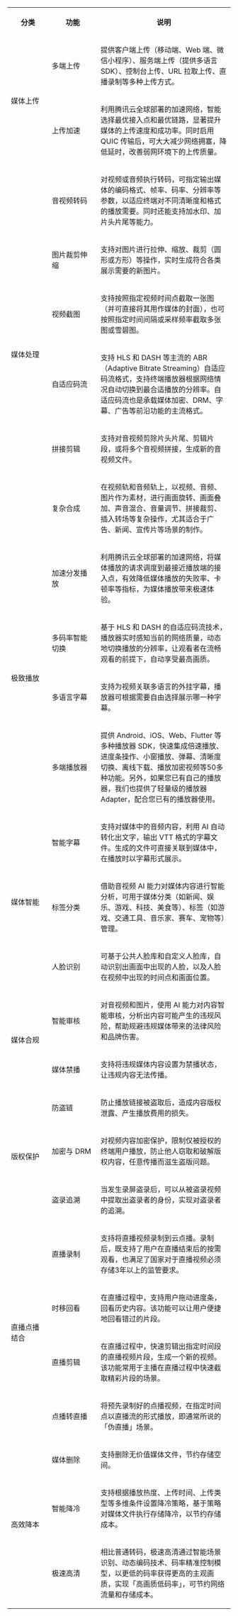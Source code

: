 <melo-data data-src="{}" data-version="2.1.0"></melo-data><table ><colgroup><col  width="111px"><col  width="128px"><col  width="361px"></colgroup>
<tbody>
<tr>
<th   colspan="1" rowspan="1" align="" valign=""><p>分类</p></td>
 <th   colspan="1" rowspan="1" align="" valign=""><p>功能</p></td>
 <th   colspan="1" rowspan="1" align="" valign=""><p>说明</p></td>
 </tr>

<tr>
<td   colspan="1" rowspan="2" align="" valign=""><p>媒体上传</p></td>
 <td   colspan="1" rowspan="1" align="" valign=""><p>多端上传</p></td>
 <td   colspan="1" rowspan="1" align="" valign=""><p>提供客户端上传（移动端、Web 端、微信小程序）、服务端上传（提供多语言 SDK）、控制台上传、URL 拉取上传、直播录制等多种上传方式。</p></td>
 </tr>

<tr>
<td   colspan="1" rowspan="1" align="" valign=""><p>上传加速</p></td>
 <td   colspan="1" rowspan="1" align="" valign=""><p>利用腾讯云全球部署的加速网络，智能选择最优接入点和最优链路，显著提升媒体的上传速度和成功率。同时启用 QUIC 传输后，可大大减少网络拥塞，降低延时，改善弱网环境下的上传质量。</p></td>
 </tr>

<tr>
<td   colspan="1" rowspan="6" align="" valign=""><p>媒体处理</p></td>
 <td   colspan="1" rowspan="1" align="" valign=""><p>音视频转码</p></td>
 <td   colspan="1" rowspan="1" align="" valign=""><p>对视频或音频执行转码，可指定输出媒体的编码格式、帧率、码率、分辨率等参数，以适应终端对不同清晰度和格式的播放需要。同时还能支持加水印、加片头片尾等能力。</p></td>
 </tr>

<tr>
<td   colspan="1" rowspan="1" align="" valign=""><p>图片裁剪伸缩</p></td>
 <td   colspan="1" rowspan="1" align="" valign=""><p>支持对图片进行拉伸、缩放、裁剪（圆形或方形）等操作，实时生成符合各类展示需要的新图片。</p></td>
 </tr>

<tr>
<td   colspan="1" rowspan="1" align="" valign=""><p>视频截图</p></td>
 <td   colspan="1" rowspan="1" align="" valign=""><p>支持按照指定视频时间点截取一张图（并可直接将其用作媒体的封面），也可按照指定时间间隔或采样频率截取多张图或雪碧图。</p></td>
 </tr>

<tr>
<td   colspan="1" rowspan="1" align="" valign=""><p>自适应码流</p></td>
 <td   colspan="1" rowspan="1" align="" valign=""><p>支持 HLS 和 DASH 等主流的 ABR（Adaptive Bitrate Streaming）自适应码流格式，支持终端播放器根据网络情况自动切换到最合适播放的分辨率。自适应码流也是承载媒体加密、DRM、字幕、广告等前沿功能的主流格式。</p></td>
 </tr>

<tr>
<td   colspan="1" rowspan="1" align="" valign=""><p>拼接剪辑</p></td>
 <td   colspan="1" rowspan="1" align="" valign=""><p>支持对音视频剪除片头片尾、剪辑片段，或将多个音视频拼接，生成新的音视频文件。</p></td>
 </tr>

<tr>
<td   colspan="1" rowspan="1" align="" valign=""><p>复杂合成</p></td>
 <td   colspan="1" rowspan="1" align="" valign=""><p>在视频轨和音频轨上，以视频、音频、图片作为素材，进行画面旋转、画面叠加、声音混合、音量调节、拼接裁剪、插入转场等复杂操作，尤其适合于广告、新闻、宣传片等场景的制作。</p></td>
 </tr>

<tr>
<td   colspan="1" rowspan="4" align="" valign=""><p>极致播放</p></td>
 <td   colspan="1" rowspan="1" align="" valign=""><p>加速分发播放</p></td>
 <td   colspan="1" rowspan="1" align="" valign=""><p>利用腾讯云全球部署的加速网络，将媒体播放的请求调度到最接近播放端的接入点，有效降低媒体播放的失败率、卡顿率等指标，为媒体播放带来极速体验。</p></td>
 </tr>

<tr>
<td   colspan="1" rowspan="1" align="" valign=""><p>多码率智能切换</p></td>
 <td   colspan="1" rowspan="1" align="" valign=""><p>基于 HLS 和 DASH 的自适应码流技术，播放器实时感知当前的网络质量，动态地切换播放的分辨率，让观看者在流畅观看的前提下，自动享受最高画质。</p></td>
 </tr>

<tr>
<td   colspan="1" rowspan="1" align="" valign=""><p>多语言字幕</p></td>
 <td   colspan="1" rowspan="1" align="" valign=""><p>支持为视频关联多语言的外挂字幕，播放器可根据需要自由选择展示哪一种字幕。</p></td>
 </tr>

<tr>
<td   colspan="1" rowspan="1" align="" valign=""><p>多端播放器</p></td>
 <td   colspan="1" rowspan="1" align="" valign=""><p>提供 Android、iOS、Web、Flutter 等多种播放器 SDK，快速集成倍速播放、进度条操作、小窗播放、弹幕、清晰度切换、离线下载、播放加密视频等50多种功能。另外，如果您已有自己的播放器，我们也提供了轻量级的播放器 Adapter，配合您已有的播放器使用。</p></td>
 </tr>

<tr>
<td   colspan="1" rowspan="3" align="" valign=""><p>媒体智能</p></td>
 <td   colspan="1" rowspan="1" align="" valign=""><p>智能字幕</p></td>
 <td   colspan="1" rowspan="1" align="" valign=""><p>支持对媒体中的音频内容，利用 AI 自动转化出文字，输出 VTT 格式的字幕文件。生成的文件可直接关联到媒体中，在播放时以字幕形式展示。</p></td>
 </tr>

<tr>
<td   colspan="1" rowspan="1" align="" valign=""><p>标签分类</p></td>
 <td   colspan="1" rowspan="1" align="" valign=""><p>借助音视频 AI 能力对媒体内容进行智能分析，可用于媒体分类（如新闻、娱乐、游戏、科技、美食等）、标签（如游戏、交通工具、音乐家、赛车、宠物等）管理。</p></td>
 </tr>

<tr>
<td   colspan="1" rowspan="1" align="" valign=""><p>人脸识别</p></td>
 <td   colspan="1" rowspan="1" align="" valign=""><p>可基于公共人脸库和自定义人脸库，自动识别出画面中出现的人脸，以及人脸在视频中出现的时间点和画面位置。</p></td>
 </tr>

<tr>
<td   colspan="1" rowspan="2" align="" valign=""><p>媒体合规</p></td>
 <td   colspan="1" rowspan="1" align="" valign=""><p>智能审核</p></td>
 <td   colspan="1" rowspan="1" align="" valign=""><p>对音视频和图片，使用 AI 能力对内容智能审核，分析出内容可能产生的违规风险，帮助规避违规媒体带来的法律风险和品牌伤害。</p></td>
 </tr>

<tr>
<td   colspan="1" rowspan="1" align="" valign=""><p>媒体禁播</p></td>
 <td   colspan="1" rowspan="1" align="" valign=""><p>支持将违规媒体内容设置为禁播状态，让违规内容无法传播。</p></td>
 </tr>

<tr>
<td   colspan="1" rowspan="3" align="" valign=""><p>版权保护</p></td>
 <td   colspan="1" rowspan="1" align="" valign=""><p>防盗链</p></td>
 <td   colspan="1" rowspan="1" align="" valign=""><p>防止播放链接被盗取后，造成内容版权泄露、产生播放费用的损失。</p></td>
 </tr>

<tr>
<td   colspan="1" rowspan="1" align="" valign=""><p>加密与 DRM</p></td>
 <td   colspan="1" rowspan="1" align="" valign=""><p>对视频内容加密保护，限制仅被授权的终端用户播放，防止他人窃取和破解版权内容，任意传播而滋生盗版问题。</p></td>
 </tr>

<tr>
<td   colspan="1" rowspan="1" align="" valign=""><p>盗录追溯</p></td>
 <td   colspan="1" rowspan="1" align="" valign=""><p>当发生录屏盗录后，可以从被盗录视频中提取出盗录者的身份，实现对盗录者的追溯。</p></td>
 </tr>

<tr>
<td   colspan="1" rowspan="4" align="" valign=""><p>直播点播结合</p></td>
 <td   colspan="1" rowspan="1" align="" valign=""><p>直播录制</p></td>
 <td   colspan="1" rowspan="1" align="" valign=""><p>支持将直播视频录制到云点播。录制后，既支持了用户在直播结束后的按需观看，也满足了国家对于直播视频必须存储3年以上的监管要求。</p></td>
 </tr>

<tr>
<td   colspan="1" rowspan="1" align="" valign=""><p>时移回看</p></td>
 <td   colspan="1" rowspan="1" align="" valign=""><p>在直播过程中，支持用户拖动进度条，回看历史内容。该功能可以让用户便捷地回看错过的片段。</p></td>
 </tr>

<tr>
<td   colspan="1" rowspan="1" align="" valign=""><p>直播剪辑</p></td>
 <td   colspan="1" rowspan="1" align="" valign=""><p>在直播过程中，快速剪辑出指定时间段的直播视频片段，生成一个新的视频。该功能常用于主播在直播过程中快速截取精彩片段的场景。</p></td>
 </tr>

<tr>
<td   colspan="1" rowspan="1" align="" valign=""><p>点播转直播</p></td>
 <td   colspan="1" rowspan="1" align="" valign=""><p>将预先录制好的点播视频，在指定时间点以直播流的形式播放，即通常所说的「伪直播」场景。</p></td>
 </tr>

<tr>
<td   colspan="1" rowspan="3" align="" valign=""><p>高效降本</p></td>
 <td   colspan="1" rowspan="1" align="" valign=""><p>媒体删除</p></td>
 <td   colspan="1" rowspan="1" align="" valign=""><p>支持删除无价值媒体文件，节约存储空间。</p></td>
 </tr>

<tr>
<td   colspan="1" rowspan="1" align="" valign=""><p>智能降冷</p></td>
 <td   colspan="1" rowspan="1" align="" valign=""><p>支持根据播放热度、上传时间、上传类型等多维条件设置降冷策略，基于策略对媒体文件执行存储降冷，以节约存储成本。</p></td>
 </tr>

<tr>
<td   colspan="1" rowspan="1" align="" valign=""><p>极速高清</p></td>
 <td   colspan="1" rowspan="1" align="" valign=""><p>相比普通转码，极速高清通过智能场景识别、动态编码技术、码率精准控制模型，以更低的码率获得更高的主观画质，实现「高画质低码率」，可节约网络流量和存储成本。</p></td>
</tr>

</tbody>
</table>


